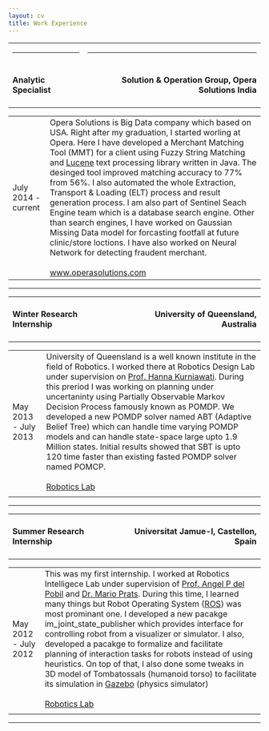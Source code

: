 ```yaml
---
layout: cv
title: Work Experience
---
```

<table class="education">
  <tbody>
    <!-------->
    <tr>
      <td><hr></td>
      <td><hr></td>
    </tr>
    <tr>
      <td align="left"><b><h4>Analytic Specialist</h4></b></td>
      <td align="right"><b><h4>Solution & Operation Group, Opera Solutions India</h4></b></td>
    </tr>
    <tr>
      <table class="education">
      <tbody>
        <tr>
          <td class="left">July 2014 - current</td>
          <td class="right">Opera Solutions is Big Data company which based on USA. Right after my graduation, I started worling at Opera. Here I have developed a Merchant Matching Tool (MMT) for a client using Fuzzy String Matching and <a href="http://lucene.apache.org/core/" target="_blank">Lucene</a> text processing library written in Java. The desinged tool improved matching accuracy to 77% from 56%. I also automated the whole Extraction, Transport & Loading (ELT) process and  result generation process. I am also part of Sentinel Seach Engine team which is a database search engine. Other than search engines, I have worked on Gaussian Missing Data model for forcasting footfall at future clinic/store loctions. I have also worked on Neural Network for detecting fraudent merchant.<br></br><a href="http://www.operasolutions.com/" target="_blank">www.operasolutions.com</a>
          </td>
        </tr>
      </tbody>
     </table>
    </tr>
    <tr>
      <td><hr></td>
    </tr>
    <!--------->
  </tbody>
</table>
<table class="education">
  <tbody>
    <!-------->
    <tr>
      <td align="left"><b><h4>Winter Research Internship</h4></b></td>
      <td align="right"><b><h4>University of Queensland, Australia</h4></b></td>
    </tr>
    <tr>
      <table class="education">
      <tbody>
        <tr>
          <td class="left">May 2013 - July 2013</td>
          <td class="right">University of Queensland is a well known institute in the field of Robotics. I worked there at Robotics Design Lab under supervision on <a href="http://robotics.itee.uq.edu.au/~hannakur/" target="_blank">Prof. Hanna Kurniawati</a>. During this preriod I was working on planning under uncertaninty using Partially Observable Markov Decision Process famously known as POMDP. We developed a new POMDP solver named ABT (Adaptive Belief Tree) which can handle time varying POMDP models and can handle state-space large upto 1.9 Million states. Initial results showed that SBT is upto 120 time faster than existing fasted POMDP solver named POMCP.<br></br><a href="http://robotics.itee.uq.edu.au/dokuwiki/" target="_blank">Robotics Lab</a>
          </td>
        </tr>
        <tr>
          <td/>
        </tr>
      </tbody>
     </table>
    </tr>
    <tr>
      <td><hr></td>
    </tr>
    <!--------->
  </tbody>
</table>
<table class="education">
  <tbody>
    <!--------->
    <tr>
      <td align="left"><b><h4>Summer Research Internship</h4></b></td>
      <td align="right"><b><h4>Universitat Jamue-I, Castellon, Spain</h4></b></td>
    </tr>
    <tr>
      <table class="education">
      <tbody>
        <tr>
          <td class="left">May 2012 - July 2012</td>
          <td class="right">This was my first internship. I worked at Robotics Intelligece Lab under supervision of <a href="http://robinlab.uji.es/users/angel-p-del-pobil" target="_blank">Prof. Angel P del Pobil</a> and <a href="http://www.robotic-creatures.com/" target="_blank">Dr. Mario Prats</a>. During this time, I learned many things but Robot Operating System (<a href="http://www.ros.org" target="_blank">ROS</a>) was most prominant one. I developed a new pacakge im_joint_state_publisher which provides interface for controlling robot from a visualizer or simulator. I also, developed a pacakge to formalize and facilitate planning of interaction tasks for robots instead of using heuristics. On top of that, I also done some tweaks in 3D model of Tombatossals (humanoid torso) to facilitate its simulation in <a href="http://gazebosim.org/" target="_blank">Gazebo</a> (physics simulator)<br></br><a href="http://robinlab.uji.es/" target="_blank">Robotics Lab</a>
          </td>
        </tr>
        <tr>
          <td/>
        </tr>
      </tbody>
     </table>
    </tr>
    <tr>
      <td><hr></td>
    </tr>
    <!--------->
  </tbody>
</table>
